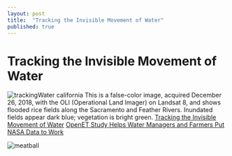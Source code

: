 ```yaml
---
layout: post
title:  "Tracking the Invisible Movement of Water"
published: true
---
```


# Tracking the Invisible Movement of Water
![trackingWater california](https://eoimages.gsfc.nasa.gov/images/imagerecords/152000/152395/openetwideca_model_2023.jpg)
This is a false-color image, acquired December 26, 2018, with the OLI (Operational Land Imager) on Landsat 8, and shows flooded rice fields along the Sacramento and Feather Rivers. Inundated fields appear dark blue; vegetation is bright green. [Tracking the Invisible Movement of Water](https://earthobservatory.nasa.gov/images/152395/tracking-the-invisible-movement-of-water)  [OpenET Study Helps Water Managers and Farmers Put NASA Data to Work](https://science.nasa.gov/earth/openet-moisture-measurement-tool-is-proving-highly-accurate/)
[<img src="https://eoimages.gsfc.nasa.gov/images/imagerecords/152000/152395/carice_oli_2018360_lrg.jpeg" alt="" />](https://eoimages.gsfc.nasa.gov/images/imagerecords/152000/152395/carice_oli_2018360_lrg.jpeg)

![meatball](https://earthobservatory.nasa.gov/img/logo-meatball2-2x.png)